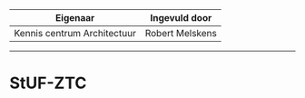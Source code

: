 | Eigenaar | Ingevuld door |
| --- | --- |
| Kennis centrum Architectuur | Robert Melskens |
<hr/>

# StUF-ZTC
